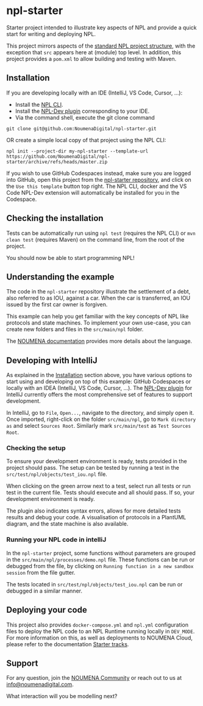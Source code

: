 # npl-starter

Starter project intended to illustrate key aspects of NPL and provide a quick start for writing and deploying NPL.

This project mirrors aspects of the 
[standard NPL project structure](https://documentation.noumenadigital.com/tracks/creating-project/#understanding-the-project-structure), 
with the exception that `src` appears here at (module) top level. In addition, this project provides a `pom.xml` to 
allow building and testing with Maven.

## Installation

If you are developing locally with an IDE (IntelliJ, VS Code, Cursor, ...):

- Install the [NPL CLI](https://documentation.noumenadigital.com/runtime/tools/build-tools/cli/).
- Install the [NPL-Dev plugin](https://documentation.noumenadigital.com/language/tools/) corresponding to your IDE.
- Via the command shell, execute the git clone command
```
git clone git@github.com:NoumenaDigital/npl-starter.git
```
OR create a simple local copy of that project using the NPL CLI:
```
npl init --project-dir my-npl-starter --template-url https://github.com/NoumenaDigital/npl-starter/archive/refs/heads/master.zip
```

If you wish to use GitHub Codespaces instead, make sure you are logged into GitHub, open this project from the 
[npl-starter repository](https://github.com/NoumenaDigital/npl-starter/), and click on the `Use this template` button 
top right. The NPL CLI, docker and the VS Code NPL-Dev extension will automatically be installed for you in the 
Codespace.

## Checking the installation

Tests can be automatically run using `npl test` (requires the NPL CLI) or `mvn clean test` (requires Maven) on the 
command line, from the root of the project.

You should now be able to start programming NPL!

## Understanding the example

The code in the `npl-starter` repository illustrate the settlement of a debt, also referred to as IOU, against a car.
When the car is transferred, an IOU issued by the first car owner is forgiven.

This example can help you get familiar with the key concepts of NPL like protocols and state machines.
To implement your own use-case, you can create new folders and files in the `src/main/npl` folder.

The [NOUMENA documentation](https://documentation.noumenadigital.com/language/) provides more details about the 
language.

## Developing with IntelliJ

As explained in the [Installation](#installation) section above, you have various options to start using and developing 
on top of this example: GitHub Codespaces or locally with an IDEA (IntelliJ, VS Code, Cursor, ...). The 
[NPL-Dev plugin](https://documentation.noumenadigital.com/language/tools/) for IntelliJ currently offers the most 
comprehensive set of features to support development.

In IntelliJ, go to `File`, `Open...`, navigate to the directory, and simply open it. Once imported, right-click on the 
folder `src/main/npl`, go to `Mark directory as` and select `Sources Root`. Similarly mark `src/main/test` as 
`Test Sources Root`.

### Checking the setup

To ensure your development environment is ready, tests provided in the project should pass.
The setup can be tested by running a test in the `src/test/npl/objects/test_iou.npl` file.

When clicking on the green arrow next to a test, select run all tests or run test in the current file.
Tests should execute and all should pass. If so, your development environment is ready.

The plugin also indicates syntax errors, allows for more detailed tests results and debug your code.
A visualisation of protocols in a PlantUML diagram, and the state machine is also available.

### Running your NPL code in intelliJ

In the `npl-starter` project, some functions without parameters are grouped in the `src/main/npl/processes/demo.npl` 
file. These functions can be run or debugged from the file, by clicking on `Running function in a new sandbox session` 
from the file gutter.

The tests located in `src/test/npl/objects/test_iou.npl` can be run or debugged in a similar manner.

## Deploying your code

This project also provides `docker-compose.yml` and `npl.yml` configuration files to deploy the NPL code to an 
NPL Runtime running locally in `DEV_MODE`. For more information on this, as well as deployments to NOUMENA Cloud, please
refer to the documentation [Starter tracks](https://documentation.noumenadigital.com/tracks/).

## Support

For any question, join the [NOUMENA Community](https://community.noumenadigital.com/) or reach out to us at 
[info@noumenadigital.com](mailto:info@noumenadigital.com).

What interaction will you be modelling next?
